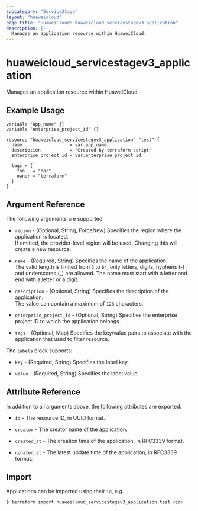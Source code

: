 ```yaml
---
subcategory: "ServiceStage"
layout: "huaweicloud"
page_title: "HuaweiCloud: huaweicloud_servicestagev3_application"
description: |-
  Manages an application resource within HuaweiCloud.
---
```


# huaweicloud_servicestagev3_application

Manages an application resource within HuaweiCloud.

## Example Usage

```hcl
variable "app_name" {}
variable "enterprise_project_id" {}

resource "huaweicloud_servicestagev3_application" "test" {
  name                  = var.app_name
  description           = "Created by terraform script"
  enterprise_project_id = var.enterprise_project_id

  tags = {
    foo   = "bar"
    owner = "terraform"
  }
}
```

## Argument Reference

The following arguments are supported:

* `region` - (Optional, String, ForceNew) Specifies the region where the application is located.  
  If omitted, the provider-level region will be used. Changing this will create a new resource.

* `name` - (Required, String) Specifies the name of the application.  
  The valid length is limited from `2` to `64`, only letters, digits, hyphens (-) and underscores (_) are allowed.
  The name must start with a letter and end with a letter or a digit.

* `description` - (Optional, String) Specifies the description of the application.  
  The value can contain a maximum of `128` characters.

* `enterprise_project_id` - (Optional, String) Specifies the enterprise project ID to which the application belongs.

* `tags` - (Optional, Map) Specifies the key/value pairs to associate with the application that used to filter resource.

<a name="servicestage_v3_app_labels"></a>
The `labels` block supports:

* `key` - (Required, String) Specifies the label key.

* `value` - (Required, String) Specifies the label value.

## Attribute Reference

In addition to all arguments above, the following attributes are exported:

* `id` - The resource ID, in UUID format.

* `creator` - The creator name of the application.

* `created_at` - The creation time of the application, in RFC3339 format.

* `updated_at` - The latest update time of the application, in RFC3339 format.

## Import

Applications can be imported using their `id`, e.g.

```bash
$ terraform import huaweicloud_servicestagev3_application.test <id>
```
